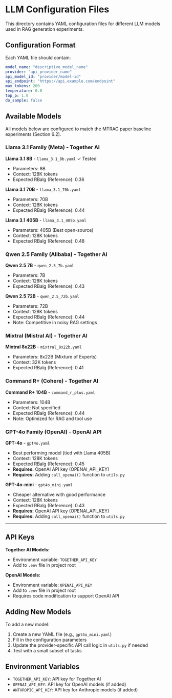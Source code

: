 # LLM Configuration Files

This directory contains YAML configuration files for different LLM models used in RAG generation experiments.

## Configuration Format

Each YAML file should contain:

```yaml
model_name: "descriptive_model_name"
provider: "api_provider_name"
api_model_id: "provider/model-id"
api_endpoint: "https://api.example.com/endpoint"
max_tokens: 200
temperature: 0.0
top_p: 1.0
do_sample: false
```

## Available Models

All models below are configured to match the MTRAG paper baseline experiments (Section 6.2).

### Llama 3.1 Family (Meta) - Together AI

**Llama 3.1 8B** - `llama_3.1_8b.yaml` ✓ Tested
- Parameters: 8B
- Context: 128K tokens
- Expected RBalg (Reference): 0.36

**Llama 3.1 70B** - `llama_3.1_70b.yaml`
- Parameters: 70B
- Context: 128K tokens
- Expected RBalg (Reference): 0.44

**Llama 3.1 405B** - `llama_3.1_405b.yaml`
- Parameters: 405B (Best open-source)
- Context: 128K tokens
- Expected RBalg (Reference): 0.48

### Qwen 2.5 Family (Alibaba) - Together AI

**Qwen 2.5 7B** - `qwen_2.5_7b.yaml`
- Parameters: 7B
- Context: 128K tokens
- Expected RBalg (Reference): 0.43

**Qwen 2.5 72B** - `qwen_2.5_72b.yaml`
- Parameters: 72B
- Context: 128K tokens
- Expected RBalg (Reference): 0.44
- Note: Competitive in noisy RAG settings

### Mixtral (Mistral AI) - Together AI

**Mixtral 8x22B** - `mixtral_8x22b.yaml`
- Parameters: 8x22B (Mixture of Experts)
- Context: 32K tokens
- Expected RBalg (Reference): 0.41

### Command R+ (Cohere) - Together AI

**Command R+ 104B** - `command_r_plus.yaml`
- Parameters: 104B
- Context: Not specified
- Expected RBalg (Reference): 0.44
- Note: Optimized for RAG and tool use

### GPT-4o Family (OpenAI) - OpenAI API

**GPT-4o** - `gpt4o.yaml`
- Best performing model (tied with Llama 405B)
- Context: 128K tokens
- Expected RBalg (Reference): 0.45
- **Requires:** OpenAI API key (OPENAI_API_KEY)
- **Requires:** Adding `call_openai()` function to `utils.py`

**GPT-4o-mini** - `gpt4o_mini.yaml`
- Cheaper alternative with good performance
- Context: 128K tokens
- Expected RBalg (Reference): 0.43
- **Requires:** OpenAI API key (OPENAI_API_KEY)
- **Requires:** Adding `call_openai()` function to `utils.py`

---

## API Keys

**Together AI Models:**
- Environment variable: `TOGETHER_API_KEY`
- Add to `.env` file in project root

**OpenAI Models:**
- Environment variable: `OPENAI_API_KEY`
- Add to `.env` file in project root
- Requires code modification to support OpenAI API

## Adding New Models

To add a new model:

1. Create a new YAML file (e.g., `gpt4o_mini.yaml`)
2. Fill in the configuration parameters
3. Update the provider-specific API call logic in `utils.py` if needed
4. Test with a small subset of tasks

## Environment Variables

- `TOGETHER_API_KEY`: API key for Together AI
- `OPENAI_API_KEY`: API key for OpenAI models (if added)
- `ANTHROPIC_API_KEY`: API key for Anthropic models (if added)

